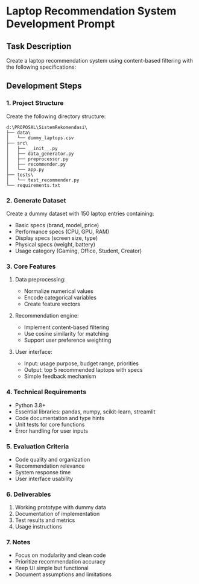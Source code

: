 # Laptop Recommendation System Development Prompt

## Task Description
Create a laptop recommendation system using content-based filtering with the following specifications:

## Development Steps

### 1. Project Structure
Create the following directory structure:
```
d:\PROPOSAL\SistemRekomendasi\
├── data\
│   └── dummy_laptops.csv
├── src\
│   ├── __init__.py
│   ├── data_generator.py
│   ├── preprocessor.py
│   ├── recommender.py
│   └── app.py
├── tests\
│   └── test_recommender.py
└── requirements.txt
```

### 2. Generate Dataset
Create a dummy dataset with 150 laptop entries containing:
- Basic specs (brand, model, price)
- Performance specs (CPU, GPU, RAM)
- Display specs (screen size, type)
- Physical specs (weight, battery)
- Usage category (Gaming, Office, Student, Creator)

### 3. Core Features
1. Data preprocessing:
   - Normalize numerical values
   - Encode categorical variables
   - Create feature vectors

2. Recommendation engine:
   - Implement content-based filtering
   - Use cosine similarity for matching
   - Support user preference weighting

3. User interface:
   - Input: usage purpose, budget range, priorities
   - Output: top 5 recommended laptops with specs
   - Simple feedback mechanism

### 4. Technical Requirements
- Python 3.8+
- Essential libraries: pandas, numpy, scikit-learn, streamlit
- Code documentation and type hints
- Unit tests for core functions
- Error handling for user inputs

### 5. Evaluation Criteria
- Code quality and organization
- Recommendation relevance
- System response time
- User interface usability

### 6. Deliverables
1. Working prototype with dummy data
2. Documentation of implementation
3. Test results and metrics
4. Usage instructions

### 7. Notes
- Focus on modularity and clean code
- Prioritize recommendation accuracy
- Keep UI simple but functional
- Document assumptions and limitations

##